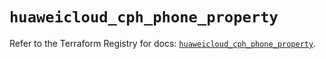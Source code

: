 # `huaweicloud_cph_phone_property`

Refer to the Terraform Registry for docs: [`huaweicloud_cph_phone_property`](https://registry.terraform.io/providers/huaweicloud/huaweicloud/1.71.1/docs/resources/cph_phone_property).
